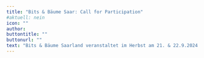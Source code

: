 ```yaml
---
title: "Bits & Bäume Saar: Call for Participation"
#aktuell: nein
icon: ""
author:
buttontitle: ""
buttonurl: ""
text: "Bits & Bäume Saarland veranstaltet im Herbst am 21. & 22.9.2024 eine eigene kleine Konferenz in Saarbrücken Malstatt! Wer etwas zur Konferenz beitragen möchte, kann sich über den Call for Participation bei den Organisator*innen melden. Es gibt die Möglichkeit einen Stand aufzubauen, einen Vortrag oder Workshop zu halten. Und falls ihr nicht selbst zum Programm beitragen wollt, dann markiert euch den Termin schonmal im Kalender. Es lohnt sich bestimmt!"
---
```


